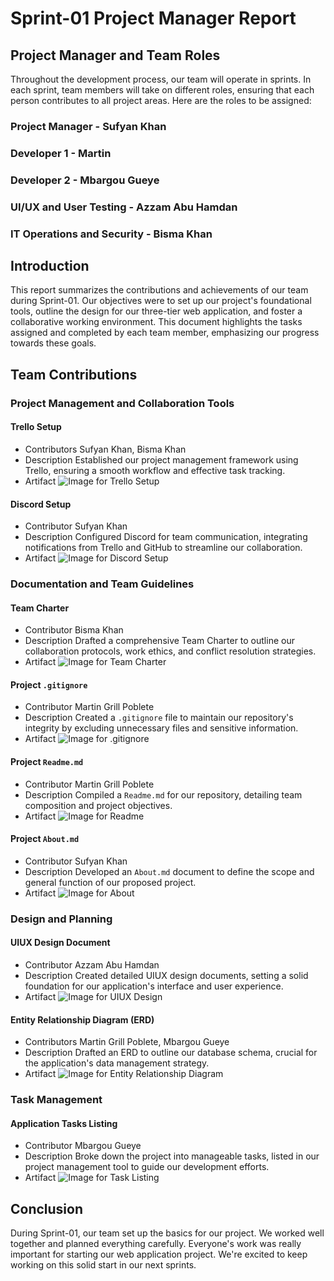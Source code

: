 # Sprint-01 Project Manager Report


## Project Manager and Team Roles
Throughout the development process, our team will operate in sprints. In each sprint, team members will take on different roles, ensuring that each person contributes to all project areas. Here are the roles to be assigned:

### Project Manager - Sufyan Khan

### Developer 1 - Martin

### Developer 2 - Mbargou Gueye

### UI/UX and User Testing - Azzam Abu Hamdan

### IT Operations and Security - Bisma Khan


## Introduction

This report summarizes the contributions and achievements of our team during Sprint-01. Our objectives were to set up our project's foundational tools, outline the design for our three-tier web application, and foster a collaborative working environment. This document highlights the tasks assigned and completed by each team member, emphasizing our progress towards these goals.

## Team Contributions

### Project Management and Collaboration Tools

#### Trello Setup
- Contributors Sufyan Khan, Bisma Khan
- Description Established our project management framework using Trello, ensuring a smooth workflow and effective task tracking.
- Artifact ![Image for Trello Setup](./images/trello-setup.png)

#### Discord Setup
- Contributor Sufyan Khan
- Description Configured Discord for team communication, integrating notifications from Trello and GitHub to streamline our collaboration.
- Artifact ![Image for Discord Setup](./images/group-discord.png)

### Documentation and Team Guidelines

#### Team Charter
- Contributor Bisma Khan
- Description Drafted a comprehensive Team Charter to outline our collaboration protocols, work ethics, and conflict resolution strategies.
- Artifact ![Image for Team Charter](./images/team-charter.png)

#### Project `.gitignore`
- Contributor Martin Grill Poblete
- Description Created a `.gitignore` file to maintain our repository's integrity by excluding unnecessary files and sensitive information.
- Artifact ![Image for .gitignore](./images/gitignore.png)

#### Project `Readme.md`
- Contributor Martin Grill Poblete
- Description Compiled a `Readme.md` for our repository, detailing team composition and project objectives.
- Artifact ![Image for Readme](./images/readme.png)

#### Project `About.md`
- Contributor Sufyan Khan
- Description Developed an `About.md` document to define the scope and general function of our proposed project.
- Artifact ![Image for About](./images/about.png)

### Design and Planning

#### UIUX Design Document
- Contributor Azzam Abu Hamdan
- Description Created detailed UIUX design documents, setting a solid foundation for our application's interface and user experience.
- Artifact ![Image for UIUX Design](./images/sign-up-page.jpg)

#### Entity Relationship Diagram (ERD)
- Contributors Martin Grill Poblete, Mbargou Gueye
- Description Drafted an ERD to outline our database schema, crucial for the application's data management strategy.
- Artifact ![Image for Entity Relationship Diagram](./images/ERD_Diagram-Sprint1.png)

### Task Management

#### Application Tasks Listing
- Contributor Mbargou Gueye
- Description Broke down the project into manageable tasks, listed in our project management tool to guide our development efforts.
- Artifact ![Image for Task Listing](./images/atomic-tasks.png)

## Conclusion

During Sprint-01, our team set up the basics for our project. We worked well together and planned everything carefully. Everyone's work was really important for starting our web application project. We're excited to keep working on this solid start in our next sprints.




